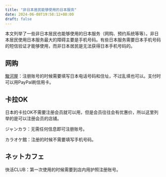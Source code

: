 ```yaml
---
title: "非日本居民能够使用的日本服务"
date: 2024-06-08T19:58:12+08:00
draft: false
---
```


本文列举了一些非日本居民也能够使用的日本服务（网购、预约系统等等）。非日本居民使用日本服务最大的障碍主要是手机号码。有些日本服务需要日本手机号码的短信验证才能够使用，而非日本居民是无法获得日本手机号码的。

## 网购

[駿河屋](https://www.suruga-ya.jp/)：注册账号的时候需要填写日本电话号码和住址，不过乱填也可以。支付时可以用PayPal刷信用卡。

## 卡拉OK

日本的卡拉OK不需要注册会员就可以用，但是会员往往会有优惠价，所以这里列举的是可以注册会员的店铺。

ジャンカラ：无需任何信息即可注册账号。

カラオケ館：注册的时候不需要填写手机号码。


## ネットカフェ

快活CLUB：第一次使用的时候需要到店内用护照注册账号。
